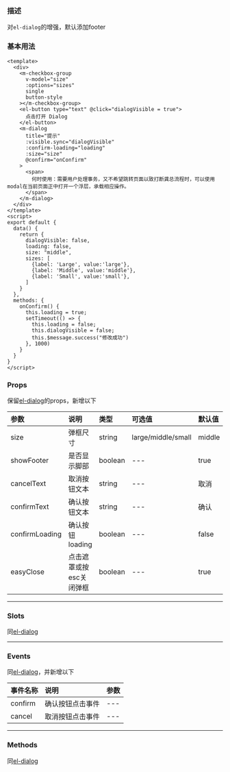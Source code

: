 ### 描述
对`el-dialog`的增强，默认添加footer

### 基本用法
```vue
<template>
  <div>
    <m-checkbox-group
      v-model="size"
      :options="sizes"
      single
      button-style
    ></m-checkbox-group>
    <el-button type="text" @click="dialogVisible = true">
      点击打开 Dialog
    </el-button>
    <m-dialog
      title="提示"
      :visible.sync="dialogVisible"
      :confirm-loading="loading"
      :size="size"
      @confirm="onConfirm"
    >
      <span>
        何时使用：需要用户处理事务，又不希望跳转页面以致打断龚总流程时，可以使用modal在当前页面正中打开一个浮层，承载相应操作。
      </span>
    </m-dialog>
  </div>
</template>
<script>
export default {
  data() {
    return {
      dialogVisible: false,
      loading: false,
      size: "middle",
      sizes: [
        {label: 'Large', value:'large'},
        {label: 'Middle', value:'middle'},
        {label: 'Small', value:'small'},
      ]
    }
  },
  methods: {
    onConfirm() {
      this.loading = true;
      setTimeout(() => {
        this.loading = false;
        this.dialogVisible = false;
        this.$message.success("修改成功")
      }, 1000)
    }
  }
}
</script>
```

### Props
保留[el-dialog](https://element.eleme.cn/#/zh-CN/component/dialog)的props，新增以下

| 参数 | 说明 | 类型 | 可选值 | 默认值 |
| :---- | :---- | :---- | :---- | :---- | 
| size | 弹框尺寸 | string | large/middle/small | middle |
| showFooter | 是否显示脚部 | boolean | --- | true |
| cancelText | 取消按钮文本 | string | --- | 取消 |
| confirmText | 确认按钮文本 | string | --- | 确认 |
| confirmLoading | 确认按钮loading | boolean | --- | false |
| easyClose | 点击遮罩或按esc关闭弹框 | boolean | --- | true|


---

### Slots
同[el-dialog](https://element.eleme.cn/#/zh-CN/component/dialog)

---

### Events
同[el-dialog](https://element.eleme.cn/#/zh-CN/component/dialog)，并新增以下

| 事件名称 | 说明 | 参数 |
| :---- | :---- | :---- |
| confirm | 确认按钮点击事件 | --- |
| cancel | 取消按钮点击事件 | --- |


---

### Methods

同[el-dialog](https://element.eleme.cn/#/zh-CN/component/dialog)
